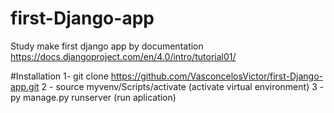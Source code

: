 # first-Django-app

Study make first django app by documentation
https://docs.djangoproject.com/en/4.0/intro/tutorial01/

#Installation
1- git clone https://github.com/VasconcelosVictor/first-Django-app.git
2 - source myvenv/Scripts/activate (activate virtual environment)
3 - py manage.py runserver (run aplication)
